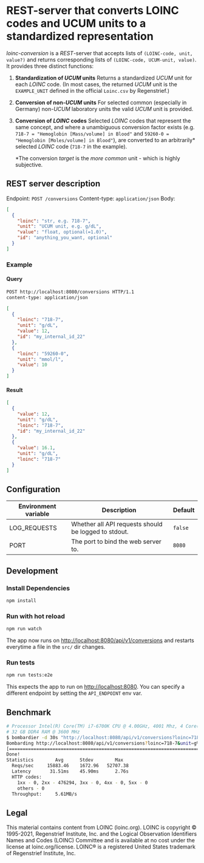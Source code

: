 # REST-server that converts LOINC codes and UCUM units to a standardized representation

_loinc-conversion_ is a _REST_-server that accepts lists of `(LOINC-code, unit, value?)` and returns corresponding lists of `(LOINC-code, UCUM-unit, value)`.
It provides three distinct functions:

1. **Standardization of _UCUM_ units**
   Returns a standardized _UCUM_ unit for each _LOINC_ code. (In most cases, the
   returned _UCUM_ unit is the `EXAMPLE_UNIT` defined in the official `Loinc.csv`
   by Regenstrief.)

2. **Conversion of non-_UCUM_ units**
   For selected common (especially in Germany) non-_UCUM_ laboratory units the
   valid _UCUM_ unit is provided.

3. **Conversion of _LOINC_ codes**
   Selected _LOINC_ codes that represent the same concept, and where a unambiguous
   conversion factor exists (e.g. `718-7 = "Hemoglobin [Mass/volume] in Blood"` and
   `59260-0 = "Hemoglobin [Moles/volume] in Blood"`), are converted to an arbitrarily\*
   selected _LOINC_ code (`718-7` in the example).

   \*The conversion _target_ is the _more common_ unit - which is highly subjective.

## REST server description

Endpoint: `POST /conversions`
Content-type: `application/json`
Body:

```json
[
  {
    "loinc": "str, e.g. 718-7",
    "unit": "UCUM unit, e.g. g/dL",
    "value": "float, optional(=1.0)",
    "id": "anything_you_want, optional"
  }
]
```

### Example

#### Query

```txt
POST http://localhost:8080/conversions HTTP/1.1
content-type: application/json
```

```json
[
  {
    "loinc": "718-7",
    "unit": "g/dL",
    "value": 12,
    "id": "my_internal_id_22"
  },
  {
    "loinc": "59260-0",
    "unit": "mmol/l",
    "value": 10
  }
]
```

#### Result

```json
[
  {
    "value": 12,
    "unit": "g/dL",
    "loinc": "718-7",
    "id": "my_internal_id_22"
  },
  {
    "value": 16.1,
    "unit": "g/dL",
    "loinc": "718-7"
  }
]
```

## Configuration

| Environment variable | Description                                          | Default |
| -------------------- | ---------------------------------------------------- | ------- |
| LOG_REQUESTS         | Whether all API requests should be logged to stdout. | `false` |
| PORT                 | The port to bind the web server to.                  | `8080`  |

## Development

### Install Dependencies

```sh
npm install
```

### Run with hot reload

```sh
npm run watch
```

The app now runs on <http://localhost:8080/api/v1/conversions> and restarts everytime a file in the `src/` dir changes.

### Run tests

```sh
npm run tests:e2e
```

This expects the app to run on <http://localhost:8080>. You can specify a different endpoint by setting the `API_ENDPOINT` env var.

## Benchmark

```sh
# Processor Intel(R) Core(TM) i7-6700K CPU @ 4.00GHz, 4001 Mhz, 4 Core(s), 8 Logical Processor(s)
# 32 GB DDR4 RAM @ 3600 MHz
$ bombardier -d 30s "http://localhost:8080/api/v1/conversions?loinc=718-7&unit=g%2FdL&value=10"
Bombarding http://localhost:8080/api/v1/conversions?loinc=718-7&unit=g%2FdL&value=10 for 30s using 500 connection(s)
[=================================================================================================================] 30s
Done!
Statistics        Avg      Stdev        Max
  Reqs/sec     15883.46    1672.96   52707.38
  Latency       31.51ms    45.90ms      2.76s
  HTTP codes:
    1xx - 0, 2xx - 476294, 3xx - 0, 4xx - 0, 5xx - 0
    others - 0
  Throughput:     5.61MB/s
```

## Legal

This material contains content from LOINC (loinc.org). LOINC is copyright © 1995-2021, Regenstrief Institute, Inc. and the Logical Observation Identifiers Names and Codes (LOINC) Committee and is available at no cost under the license at loinc.org/license. LOINC® is a registered United States trademark of Regenstrief Institute, Inc.
